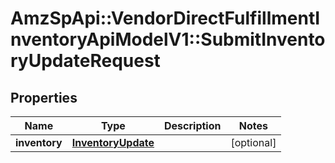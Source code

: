 # AmzSpApi::VendorDirectFulfillmentInventoryApiModelV1::SubmitInventoryUpdateRequest

## Properties
Name | Type | Description | Notes
------------ | ------------- | ------------- | -------------
**inventory** | [**InventoryUpdate**](InventoryUpdate.md) |  | [optional] 

